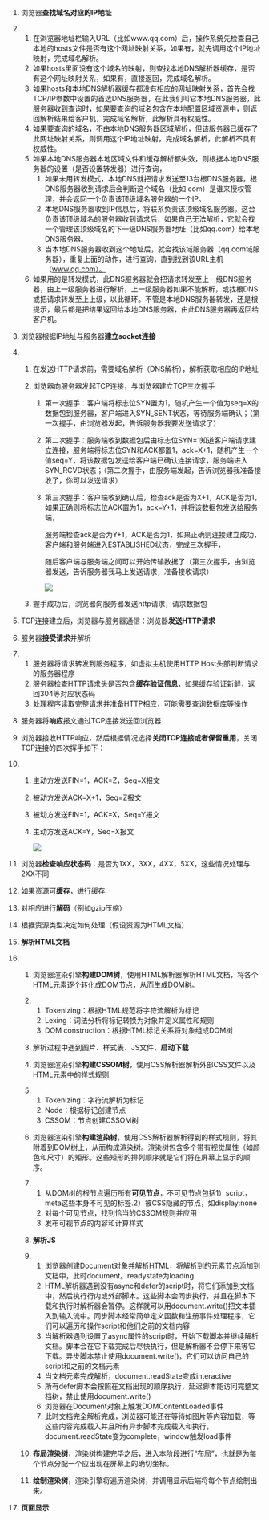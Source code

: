 1. 浏览器**查找域名对应的IP地址**

2. 1. 在浏览器地址栏输入URL（比如www.qq.com）后，操作系统先检查自己本地的hosts文件是否有这个网址映射关系，如果有，就先调用这个IP地址映射，完成域名解析。
   2. 如果hosts里面没有这个域名的映射，则查找本地DNS解析器缓存，是否有这个网址映射关系，如果有，直接返回，完成域名解析。
   3. 如果hosts和本地DNS解析器缓存都没有相应的网址映射关系，首先会找TCP/IP参数中设置的首选DNS服务器，在此我们叫它本地DNS服务器，此服务器收到查询时，如果要查询的域名包含在本地配置区域资源中，则返回解析结果给客户机，完成域名解析，此解析具有权威性。
   4. 如果要查询的域名，不由本地DNS服务器区域解析，但该服务器已缓存了此网址映射关系，则调用这个IP地址映射，完成域名解析，此解析不具有权威性。
   5. 如果本地DNS服务器本地区域文件和缓存解析都失效，则根据本地DNS服务器的设置（是否设置转发器）进行查询，
      1. 如果未用转发模式，本地DNS就把请求发送至13台根DNS服务器，根DNS服务器收到请求后会判断这个域名（比如.com）是谁来授权管理，并会返回一个负责该顶级域名服务器的一个IP。
      2. 本地DNS服务器收到IP信息后，将联系负责该顶级域名服务器。这台负责该顶级域名的服务器收到请求后，如果自己无法解析，它就会找一个管理该顶级域名的下一级DNS服务器地址（比如qq.com）给本地DNS服务器。
      3. 当本地DNS服务器收到这个地址后，就会找该域服务器（qq.com域服务器），重复上面的动作，进行查询，直到找到该URL主机（www.qq.com）。
   6. 如果用的是转发模式，此DNS服务器就会把请求转发至上一级DNS服务器，由上一级服务器进行解析，上一级服务器如果不能解析，或找根DNS或把请求转发至上上级，以此循环。不管是本地DNS服务器转发，还是根提示，最后都是把结果返回给本地DNS服务器，由此DNS服务器再返回给客户机。

3. 浏览器根据IP地址与服务器**建立socket连接**

4. 1. 在发送HTTP请求前，需要域名解析（DNS解析），解析获取相应的IP地址

   2. 浏览器向服务器发起TCP连接，与浏览器建立TCP三次握手

      1. 第一次握手：客户端将标志位SYN置为1，随机产生一个值为seq=X的数据包到服务器，客户端进入SYN_SENT状态，等待服务端确认；（第一次握手，由浏览器发起，告诉服务器我要发送请求了）

      2. 第二次握手：服务端收到数据包后由标志位SYN=1知道客户端请求建立连接，服务端将标志位SYN和ACK都置1，ack=X+1，随机产生一个值seq=Y，将该数据包发送给客户端已确认连接请求，服务端进入SYN_RCVD状态；（第二次握手，由服务端发起，告诉浏览器我准备接收了，你可以发送请求）

      3. 第三次握手：客户端收到确认后，检查ack是否为X+1，ACK是否为1，如果正确则将标志位ACK置为1，ack=Y+1，并将该数据包发送给服务端，

         服务端检查ack是否为Y+1，ACK是否为1，如果正确则连接建立成功，客户端和服务端进入ESTABLISHED状态，完成三次握手，

         随后客户端与服务端之间可以开始传输数据了（第三次握手，由浏览器发送，告诉服务器我马上发送请求，准备接收请求）

         ![](https://user-gold-cdn.xitu.io/2020/4/12/1716dfdccbdd0461?imageView2/0/w/1280/h/960/format/webp/ignore-error/1)

   3. 握手成功后，浏览器向服务器发送http请求，请求数据包

5. TCP连接建立后，浏览器与服务器通信：浏览器**发送HTTP请求**

6. 服务器**接受请求**并解析

7. 1. 服务器将请求转发到服务程序，如虚拟主机使用HTTP Host头部判断请求的服务器程序
   2. 服务器检查HTTP请求头是否包含**缓存验证信息**，如果缓存验证新鲜，返回304等对应状态码
   3. 处理程序读取完整请求并准备HTTP相应，可能需要查询数据库等操作

8. 服务器将**响应**报文通过TCP连接发送回浏览器

9. 浏览器接收HTTP响应，然后根据情况选择**关闭TCP连接或者保留重用**，关闭TCP连接的四次挥手如下：

10. 1. 主动方发送FIN=1，ACK=Z，Seq=X报文

    2. 被动方发送ACK=X+1，Seq=Z报文

    3. 被动方发送FIN=1，ACK=X，Seq=Y报文

    4. 主动方发送ACK=Y，Seq=X报文

       ![](https://user-gold-cdn.xitu.io/2020/4/12/1716e7fa22920ea6?imageView2/0/w/1280/h/960/format/webp/ignore-error/1)

11. 浏览器**检查响应状态码**：是否为1XX，3XX，4XX，5XX，这些情况处理与2XX不同

12. 如果资源可**缓存**，进行缓存

13. 对相应进行**解码**（例如gzip压缩）

14. 根据资源类型决定如何处理（假设资源为HTML文档）

15. **解析HTML文档**

16. 1. 浏览器渲染引擎**构建DOM树**，使用HTML解析器解析HTML文档，将各个HTML元素逐个转化成DOM节点，从而生成DOM树。

    2. 1. Tokenizing：根据HTML规范将字符流解析为标记
       2. Lexing：词法分析将标记转换为对象并定义属性和规则
       3. DOM construction：根据HTML标记关系将对象组成DOM树

    3. 解析过程中遇到图片、样式表、JS文件，**启动下载**

    4. 浏览器渲染引擎**构建CSSOM树**，使用CSS解析器解析外部CSS文件以及HTML元素中的样式规则

    5. 1. Tokenizing：字符流解析为标记
       2. Node：根据标记创建节点
       3. CSSOM：节点创建CSSOM树

    6. 浏览器渲染引擎**构建渲染树**，使用CSS解析器解析得到的样式规则，将其附着到DOM树上，从而构成渲染树。渲染树包含多个带有视觉属性（如颜色和尺寸）的矩形。这些矩形的排列顺序就是它们将在屏幕上显示的顺序。

    7. 1. 从DOM树的根节点遍历所有**可见节点**，不可见节点包括1）script，meta这些本身不可见的标签.2）被CSS隐藏的节点，如display:none
       2. 对每个可见节点，找到恰当的CSSOM规则并应用
       3. 发布可视节点的内容和计算样式

    8. **解析JS**

    9. 1. 浏览器创建Document对象并解析HTML，将解析到的元素节点添加到文档中，此时document。readystate为loading
       2. HTML解析器遇到没有async和defer的script时，将它们添加到文档中，然后执行行内或外部脚本。这些脚本会同步执行，并且在脚本下载和执行时解析器会暂停。这样就可以用document.write()把文本插入到输入流中。同步脚本经常简单定义函数和注册事件处理程序，它们可以遍历和操作script和他们之前的文档内容
       3. 当解析器遇到设置了async属性的script时，开始下载脚本并继续解析文档。脚本会在它下载完成后尽快执行，但是解析器不会停下来等它下载。异步脚本禁止使用document.write()，它们可以访问自己的script和之前的文档元素
       4. 当文档元素完成解析，document.readState变成interactive
       5. 所有defer脚本会按照在文档出现的顺序执行，延迟脚本能访问完整文档树，禁止使用document.write()
       6. 浏览器在Document对象上触发DOMContentLoaded事件
       7. 此时文档完全解析完成，浏览器可能还在等待如图片等内容加载，等这些内容完成载入并且所有异步脚本完成载入和执行，document.readState变为complete，window触发load事件

    10. **布局渲染树**，渲染树构建完毕之后，进入本阶段进行“布局”，也就是为每个节点分配一个应出现在屏幕上的确切坐标。

    11. **绘制渲染树**，渲染引擎将遍历渲染树，并调用显示后端将每个节点绘制出来。

17. **页面显示**